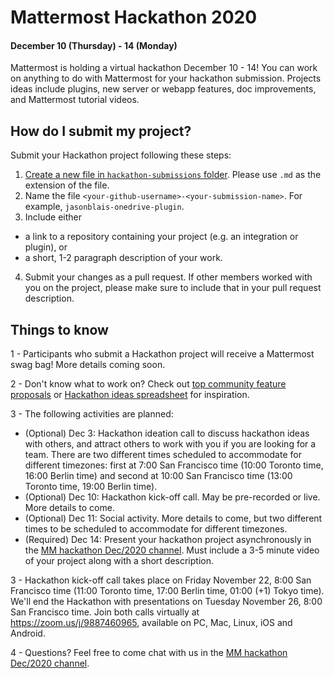 # Mattermost Hackathon 2020
#### December 10 (Thursday) - 14 (Monday)

Mattermost is holding a virtual hackathon December 10 - 14! You can work on anything to do with Mattermost for your hackathon submission. Projects ideas include plugins, new server or webapp features, doc improvements, and Mattermost tutorial videos.

## How do I submit my project?

Submit your Hackathon project following these steps:
1. [Create a new file in `hackathon-submissions` folder](https://github.com/mattermost/mattermost-hackathon-dec2020/new/main/hackathon-submissions). Please use `.md` as the extension of the file.
2. Name the file `<your-github-username>-<your-submission-name>`. For example, `jasonblais-onedrive-plugin`.
3. Include either 
 - a link to a repository containing your project (e.g. an integration or plugin), or
 - a short, 1-2 paragraph description of your work.
4. Submit your changes as a pull request. If other members worked with you on the project, please make sure to include that in your pull request description.

## Things to know

1 - Participants who submit a Hackathon project will receive a Mattermost swag bag! More details coming soon.

2 - Don't know what to work on? Check out [top community feature proposals](https://mattermost.uservoice.com/forums/306457-general/filters/top) or [Hackathon ideas spreadsheet](https://docs.google.com/spreadsheets/d/1pNjW34ZMaIut_YCqw-CRshQ3QGppl_0xG7PsdhEGEcg/edit#gid=0) for inspiration.

3 - The following activities are planned:

  - (Optional) Dec 3: Hackathon ideation call to discuss hackathon ideas with others, and attract others to work with you if you are looking for a team. There are two different times scheduled to accommodate for different timezones: first at 7:00 San Francisco time (10:00 Toronto time, 16:00 Berlin time) and second at 10:00 San Francisco time (13:00 Toronto time, 19:00 Berlin time).
  - (Optional) Dec 10: Hackathon kick-off call. May be pre-recorded or live. More details to come.
  - (Optional) Dec 11: Social activity. More details to come, but two different times to be scheduled to accommodate for different timezones.
  - (Required) Dec 14: Present your hackathon project asynchronously in the [MM hackathon Dec/2020 channel](https://community.mattermost.com/core/channels/mm-hackathon-dec2020). Must include a 3-5 minute video of your project along with a short description.

3 - Hackathon kick-off call takes place on Friday November 22, 8:00 San Francisco time (11:00 Toronto time, 17:00 Berlin time, 01:00 (+1) Tokyo time). We'll end the Hackathon with presentations on Tuesday November 26, 8:00 San Francisco time. Join both calls virtually at https://zoom.us/j/9887460965, available on PC, Mac, Linux, iOS and Android.

4 - Questions? Feel free to come chat with us in the [MM hackathon Dec/2020 channel](https://community.mattermost.com/core/channels/mm-hackathon-dec2020).

